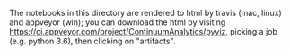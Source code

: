 
The notebooks in this directory are rendered to html by travis (mac,
linux) and appveyor (win); you can download the html by visiting
https://ci.appveyor.com/project/ContinuumAnalytics/pyviz,
picking a job (e.g. python 3.6), then clicking on "artifacts".
